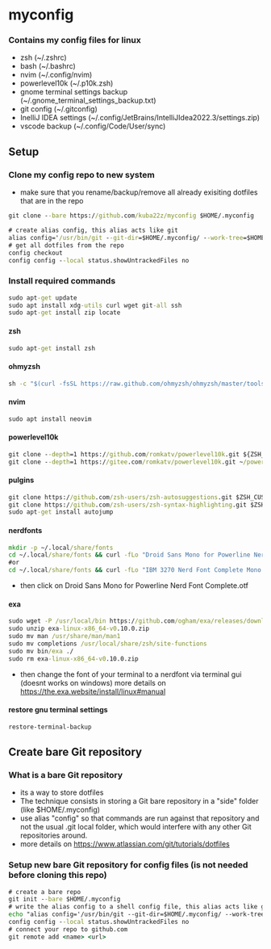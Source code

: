# myconfig

### Contains my config files for linux
- zsh (~/.zshrc)
- bash (~/.bashrc)
- nvim (~/.config/nvim)
- powerlevel10k (~/.p10k.zsh)
- gnome terminal settings backup (~/.gnome_terminal_settings_backup.txt)
- git config (~/.gitconfig)
- InelliJ IDEA settings (~/.config/JetBrains/IntelliJIdea2022.3/settings.zip)
- vscode backup (~/.config/Code/User/sync)

## Setup

### Clone my config repo to new system
- make sure that you rename/backup/remove all already exisiting dotfiles that are in the repo
```bat 
git clone --bare https://github.com/kuba22z/myconfig $HOME/.myconfig
```
```bat
# create alias config, this alias acts like git  
alias config='/usr/bin/git --git-dir=$HOME/.myconfig/ --work-tree=$HOME'
# get all dotfiles from the repo
config checkout
config config --local status.showUntrackedFiles no
```

### Install required commands
```bat
sudo apt-get update
sudo apt install xdg-utils curl wget git-all ssh
sudo apt-get install zip locate

```
#### zsh
```bat
sudo apt-get install zsh
```
#### ohmyzsh
```bat
sh -c "$(curl -fsSL https://raw.github.com/ohmyzsh/ohmyzsh/master/tools/install.sh)"
```
#### nvim
```bat
sudo apt install neovim
```
#### powerlevel10k
```bat
git clone --depth=1 https://github.com/romkatv/powerlevel10k.git ${ZSH_CUSTOM:-$HOME/.oh-my-zsh/custom}/themes/powerlevel10k
git clone --depth=1 https://gitee.com/romkatv/powerlevel10k.git ~/powerlevel10k
```
#### pulgins
```bat
git clone https://github.com/zsh-users/zsh-autosuggestions.git $ZSH_CUSTOM/plugins/zsh-autosuggestions
git clone https://github.com/zsh-users/zsh-syntax-highlighting.git $ZSH_CUSTOM/plugins/zsh-syntax-highlighting
sudo apt-get install autojump
```
#### nerdfonts
```bat
mkdir -p ~/.local/share/fonts
cd ~/.local/share/fonts && curl -fLo "Droid Sans Mono for Powerline Nerd Font Complete.otf" https://github.com/ryanoasis/nerd-fonts/raw/master/patched-fonts/DroidSansMono/complete/Droid%20Sans%20Mono%20Nerd%20Font%20Complete.otf
#or
cd ~/.local/share/fonts && curl -fLo "IBM 3270 Nerd Font Complete Mono.otf" https://github.com/ryanoasis/nerd-fonts/raw/master/patched-fonts/3270/Regular/complete/IBM%203270%20Nerd%20Font%20Complete%20Mono.otf 
```
- then click on Droid Sans Mono for Powerline Nerd Font Complete.otf

#### exa
```bat
sudo wget -P /usr/local/bin https://github.com/ogham/exa/releases/download/v0.10.0/exa-linux-x86_64-v0.10.0.zip && cd /usr/local/bin
sudo unzip exa-linux-x86_64-v0.10.0.zip 
sudo mv man /usr/share/man/man1 
sudo mv completions /usr/local/share/zsh/site-functions
sudo mv bin/exa ./
sudo rm exa-linux-x86_64-v0.10.0.zip
```
- then change the font of your terminal to a nerdfont via terminal gui (doesnt works on windows)
more details on https://the.exa.website/install/linux#manual

#### restore gnu terminal settings
```bat
restore-terminal-backup
```

## Create bare Git repository

###  What is a bare Git repository
- its a way to store dotfiles
- The technique consists in storing a Git bare repository in a "side" folder (like $HOME/.myconfig)
- use alias "config" so that commands are run against that repository and not the usual .git local folder, which would interfere with any other Git repositories around.
- more details on https://www.atlassian.com/git/tutorials/dotfiles

### Setup new bare Git repository for config files (is not needed before cloning this repo)
```bat
# create a bare repo
git init --bare $HOME/.myconfig
# write the alias config to a shell config file, this alias acts like git  
echo "alias config='/usr/bin/git --git-dir=$HOME/.myconfig/ --work-tree=$HOME'" >> $HOME/.bashrc
config config --local status.showUntrackedFiles no
# connect your repo to github.com
git remote add <name> <url>
```

